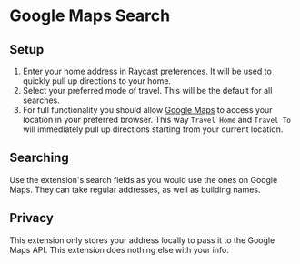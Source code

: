 # Google Maps Search

## Setup

1. Enter your home address in Raycast preferences. It will be used to quickly pull up directions to your home.
2. Select your preferred mode of travel. This will be the default for all searches.
3. For full functionality you should allow [Google Maps](https://www.google.com/maps) to access your location in your preferred browser. This way `Travel Home` and `Travel To` will immediately pull up directions starting from your current location.

## Searching

Use the extension's search fields as you would use the ones on Google Maps. They can take regular addresses, as well as building names.

## Privacy

This extension only stores your address locally to pass it to the Google Maps API. This extension does nothing else with your info.
